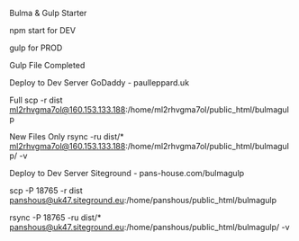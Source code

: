 Bulma & Gulp Starter

npm start for DEV

gulp for PROD


Gulp File Completed

Deploy to Dev Server GoDaddy - paulleppard.uk

Full
scp -r dist  ml2rhvgma7ol@160.153.133.188:/home/ml2rhvgma7ol/public_html/bulmagulp

New Files Only
rsync -ru dist/* ml2rhvgma7ol@160.153.133.188:/home/ml2rhvgma7ol/public_html/bulmagulp/ -v

Deploy to Dev Server Siteground - pans-house.com/bulmagulp

scp -P 18765 -r dist  panshous@uk47.siteground.eu:/home/panshous/public_html/bulmagulp

rsync -P 18765 -ru dist/* panshous@uk47.siteground.eu:/home/panshous/public_html/bulmagulp/ -v